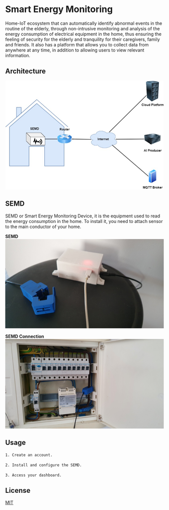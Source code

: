 # Smart Energy Monitoring

Home-IoT ecosystem that can automatically identify abnormal events in the routine of the elderly, through non-intrusive monitoring and analysis of the energy consumption of electrical equipment in the home, thus ensuring the feeling of security for the elderly and tranquility for their caregivers, family and friends. It also has a platform that allows you to collect data from anywhere at any time, in addition to allowing users to view relevant information.

## Architecture

![Project Architecture Image](/docs/architecture.jpg?raw=true "Project Architecture")

## SEMD

SEMD or Smart Energy Monitoring Device, it is the equipment used to read the energy consumption in the home. To install it, you need to attach sensor to the main conductor of your home.

**SEMD**
![SEMD Image](/docs/semd.jpg?raw=true "SEMD")

**SEMD Connection**
![SEMD Connection Image](/docs/semd_connection.jpg?raw=true "SEMD Connection")

## Usage

    1. Create an account.
    
    2. Install and configure the SEMD.

    3. Access your dashboard.

## License
[MIT](https://choosealicense.com/licenses/mit/)
